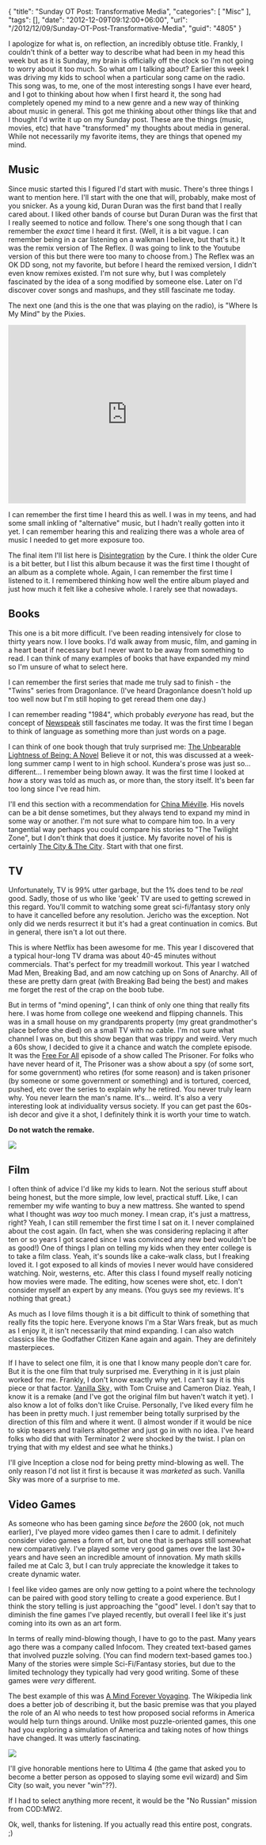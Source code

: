 {
	"title": "Sunday OT Post: Transformative Media",
	"categories": [
		"Misc"
	],
	"tags": [],
	"date": "2012-12-09T09:12:00+06:00",
	"url": "/2012/12/09/Sunday-OT-Post-Transformative-Media",
	"guid": "4805"
}

I apologize for what is, on reflection, an incredibly obtuse title. Frankly, I couldn't think of a better way to describe what had been in my head this week but as it is Sunday, my brain is officially off the clock so I'm not going to worry about it too much. So what <i>am</i> I talking about? Earlier this week I was driving my kids to school when a particular song came on the radio. This song was, to me, one of the most interesting songs I have ever heard, and I got to thinking about how when I first heard it, the song had completely opened my mind to a new genre and a new way of thinking about music in general. This got me thinking about other things like that and I thought I'd write it up on my Sunday post. These are the things (music, movies, etc) that have "transformed" my thoughts about media in general. While not necessarily my favorite items, they are things that opened my mind.

<h2>Music</h2>

Since music started this I figured I'd start with music. There's three things I want to mention here. I'll start with the one that will, probably, make most of you snicker. As a young kid, Duran Duran was the first band that I really cared about. I liked other bands of course but Duran Duran was the first that I really seemed to notice and follow. There's one song though that I can remember the <i>exact</i> time I heard it first. (Well, it is a bit vague. I can remember being in a car listening on a walkman I believe, but that's it.) It was the remix version of The Reflex. (I was going to link to the Youtube version of this but there were too many to choose from.) The Reflex was an OK DD song, not my favorite, but before I heard the remixed version, I didn't even know remixes existed. I'm not sure why, but I was completely fascinated by the idea of a song modified by someone else. Later on I'd discover cover songs and mashups, and they still fascinate me today. 

The next one (and this is the one that was playing on the radio), is "Where Is My Mind" by the Pixies. 

<iframe width="480" height="360" src="http://www.youtube.com/embed/qrdpliMfoAM" frameborder="0" allowfullscreen></iframe>

I can remember the first time I heard this as well. I was in my teens, and had some small inkling of "alternative" music, but I hadn't really gotten into it yet. I can remember hearing this and realizing there was a whole area  of music I needed to get more exposure too. 

The final item I'll list here is <a href="http://www.amazon.com/gp/product/B000002H70/ref=as_li_qf_sp_asin_tl?ie=UTF8&camp=1789&creative=9325&creativeASIN=B000002H70&linkCode=as2&tag=raymondcamden-20">Disintegration</a><img src="http://www.assoc-amazon.com/e/ir?t=raymondcamden-20&l=as2&o=1&a=B000002H70" width="1" height="1" border="0" alt="" style="border:none !important; margin:0px !important;" /> by the Cure. I think the older Cure is a bit better, but I list this album because it was the first time I thought of an album as a complete whole. Again, I can remember the first time I listened to it. I remembered thinking how well the entire album played and just how much it felt like a cohesive whole. I rarely see that nowadays. 

<h2>Books</h2>

This one is a bit more difficult. I've been reading intensively for close to thirty years now. I love books. I'd walk away from music, film, and gaming in a heart beat if necessary but I never want to be away from something to read. I can think of many examples of books that have expanded my mind so I'm unsure of what to select here. 

I can remember the first series that made me truly sad to finish - the "Twins" series from Dragonlance. (I've heard Dragonlance doesn't hold up too well now but I'm still hoping to get reread them one day.) 

I can remember reading "1984", which probably <i>everyone</i> has read, but the concept of <a href="http://en.wikipedia.org/wiki/Newspeak">Newspeak</a> still fascinates me today. It was the first time I began to think of language as something more than just words on a page. 

I can think of one book though that truly surprised me: <a href="http://www.amazon.com/gp/product/0061148520/ref=as_li_tf_tl?ie=UTF8&camp=1789&creative=9325&creativeASIN=0061148520&linkCode=as2&tag=raymondcamden-20">The Unbearable Lightness of Being: A Novel</a><img src="http://www.assoc-amazon.com/e/ir?t=raymondcamden-20&l=as2&o=1&a=0061148520" width="1" height="1" border="0" alt="" style="border:none !important; margin:0px !important;" /> Believe it or not, this was discussed at a week-long summer camp I went to in high school. Kundera's prose was just so... different... I remember being blown away. It was the first time I looked at <i>how</i> a story was told as much as, or more than, the story itself. It's been far too long since I've read him. 

I'll end this section with a recommendation for <a href="http://en.wikipedia.org/wiki/China_Mi%C3%A9ville">China Miéville</a>. His novels can be a bit dense sometimes, but they always tend to expand my mind in some way or another. I'm not sure what to compare him too. In a very tangential way perhaps you could compare his stories to "The Twilight Zone", but I don't think that does it justice. My favorite novel of his is certainly <a href="http://www.amazon.com/gp/product/B001NLKYQ0/ref=as_li_tf_tl?ie=UTF8&camp=1789&creative=9325&creativeASIN=B001NLKYQ0&linkCode=as2&tag=raymondcamden-20">The City & The City</a><img src="http://www.assoc-amazon.com/e/ir?t=raymondcamden-20&l=as2&o=1&a=B001NLKYQ0" width="1" height="1" border="0" alt="" style="border:none !important; margin:0px !important;" />. Start with that one first.

<h2>TV</h2>

Unfortunately, TV is 99% utter garbage, but the 1% does tend to be <i>real</i> good. Sadly, those of us who like 'geek' TV are used to getting screwed in this regard. You'll commit to watching some great sci-fi/fantasy story only to have it cancelled before any resolution. Jericho was the exception. Not only did we nerds resurrect it but it's had a great continuation in comics. But in general, there isn't a lot out there.

This is where Netflix has been awesome for me. This year I discovered that a typical hour-long TV drama was about 40-45 minutes without commercials. That's perfect for my treadmill workout. This year I watched Mad Men, Breaking Bad, and am now catching up on Sons of Anarchy. All of these are pretty darn great (with Breaking Bad being the best) and makes me forget the rest of the crap on the boob tube. 

But in terms of "mind opening", I can think of only one thing that really fits here. I was home from college one weekend and flipping channels. This was in a small house on my grandparents property (my great grandmother's place before she died) on a small TV with no cable. I'm not sure what channel I was on, but this show began that was trippy and weird. Very much a 60s show, I decided to give it a chance and watch the complete episode. It was the <a href="http://en.wikipedia.org/wiki/Free_For_All_(The_Prisoner)">Free For All</a> episode of a show called The Prisoner. For folks who have never heard of it, The Prisoner was a show about a spy (of some sort, for some government) who retires (for some reason) and is taken prisoner (by someone or some government or something) and is tortured, coerced, pushed, etc over the series to explain <i>why</i> he retired. You never truly learn why. You never learn the man's name. It's... weird. It's also a very interesting look at individuality versus society. If you can get past the 60s-ish decor and give it a shot, I definitely think it is worth your time to watch.

<b>Do not watch the remake.</b>

<img src="http://static.raymondcamden.com/images/Prisoner_sm.jpg" />

<h2>Film</h2>

I often think of advice I'd like my kids to learn. Not the serious stuff about being honest, but the more simple, low level, practical stuff. Like, I can remember my wife wanting to buy a new mattress. She wanted to spend what I thought was <i>way</i> too much money. I mean crap, it's just a mattress, right? Yeah, I can still remember the first time I sat on it. I never complained about the cost again. (In fact, when she was considering replacing it after ten or so years I got scared since I was convinced any new bed wouldn't be as good!) One of things I plan on telling my kids when they enter college is to take a film class. Yeah, it's sounds like a cake-walk class, but I freaking loved it. I got exposed to all kinds of movies I never would have considered watching. Noir, westerns, etc. After this class I found myself really noticing how movies were made. The editing, how scenes were shot, etc. I don't consider myself an expert by any means. (You guys see my reviews. It's nothing that great.) 

As much as I love films though it is a bit difficult to think of something that really fits the topic here. Everyone knows I'm a Star Wars freak, but as much as I enjoy it, it isn't necessarily that mind expanding. I can also watch classics like the Godfather Citizen Kane again and again. They are definitely masterpieces. 

If I have to select one film, it is one that I know many people don't care for. But it is the one film that truly surprised me. Everything in it is just plain worked for me. Frankly, I don't know exactly why yet. I can't say it is this piece or that factor. <a href="http://www.amazon.com/gp/product/B002VSE9QA/ref=as_li_tf_tl?ie=UTF8&camp=1789&creative=9325&creativeASIN=B002VSE9QA&linkCode=as2&tag=raymondcamden-20">Vanilla Sky</a><img src="http://www.assoc-amazon.com/e/ir?t=raymondcamden-20&l=as2&o=1&a=B002VSE9QA" width="1" height="1" border="0" alt="" style="border:none !important; margin:0px !important;" />, with Tom Cruise and Cameron Diaz. Yeah, I know it is a remake (and I've got the original film but haven't watch it yet). I also know a lot of folks don't like Cruise. Personally, I've liked every film he has been in pretty much. I just remember being totally surprised by the direction of this film and where it went. (I almost wonder if it would be nice to skip teasers and trailers altogether and just go in with no idea. I've heard folks who did that with Terminator 2 were shocked by the twist. I plan on trying that with my eldest and see what he thinks.) 

I'll give Inception a close nod for being pretty mind-blowing as well. The only reason I'd not list it first is because it was <i>marketed</i> as such. Vanilla Sky was more of a surprise to me.

<h2>Video Games</h2>

As someone who has been gaming since <i>before</i> the 2600 (ok, not much earlier), I've played more video games then I care to admit. I definitely consider video games a form of art, but one that is perhaps still somewhat new comparatively. I've played some very good games over the last 30+ years and have seen an incredible amount of innovation. My math skills failed me at Calc 3, but I can truly appreciate the knowledge it takes to create dynamic water. 

I feel like video games are only now getting to a point where the technology can be paired with good story telling to create a good experience. But I think the story telling is just approaching the "good" level. I don't say that to diminish the fine games I've played recently, but overall I feel like it's just coming into its own as an art form. 

In terms of really mind-blowing though, I have to go to the past. Many years ago there was a company called Infocom. They created text-based games that involved puzzle solving. (You can find modern text-based games too.) Many of the stories were simple Sci-Fi/Fantasy stories, but due to the limited technology they typically had very good writing. Some of these games were <i>very</i> different. 

The best example of this was <a href="http://en.wikipedia.org/wiki/A_Mind_Forever_Voyaging">A Mind Forever Voyaging</a>. The Wikipedia link does a better job of describing it, but the basic premise was that you played the role of an AI who needs to test how proposed social reforms in America would help turn things around. Unlike most puzzle-oriented games, this one had you exploring a simulation of America and taking notes of how things have changed. It was utterly fascinating. 

<img src="http://static.raymondcamden.com/images/A_Mind_Forever_Voyaging_Coverart.png" />

I'll give honorable mentions here to Ultima 4 (the game that asked you to become a better person as opposed to slaying some evil wizard) and Sim City (so wait, you never "win"??). 

If I had to select anything more recent, it would be the "No Russian" mission from COD:MW2. 

Ok, well, thanks for listening. If you actually read this entire post, congrats. ;)